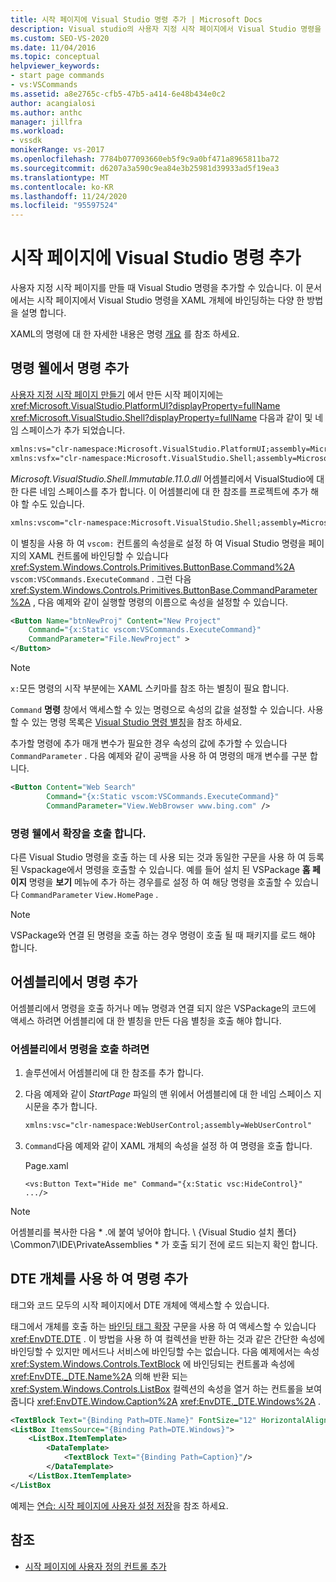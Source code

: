 ```yaml
---
title: 시작 페이지에 Visual Studio 명령 추가 | Microsoft Docs
description: Visual studio의 사용자 지정 시작 페이지에서 Visual Studio 명령을 XAML 개체에 바인딩하는 다양 한 방법에 대해 알아봅니다.
ms.custom: SEO-VS-2020
ms.date: 11/04/2016
ms.topic: conceptual
helpviewer_keywords:
- start page commands
- vs:VSCommands
ms.assetid: a8e2765c-cfb5-47b5-a414-6e48b434e0c2
author: acangialosi
ms.author: anthc
manager: jillfra
ms.workload:
- vssdk
monikerRange: vs-2017
ms.openlocfilehash: 7784b077093660eb5f9c9a0bf471a8965811ba72
ms.sourcegitcommit: d6207a3a590c9ea84e3b25981d39933ad5f19ea3
ms.translationtype: MT
ms.contentlocale: ko-KR
ms.lasthandoff: 11/24/2020
ms.locfileid: "95597524"
---
```

# <a name="add-visual-studio-commands-to-a-start-page"></a>시작 페이지에 Visual Studio 명령 추가

사용자 지정 시작 페이지를 만들 때 Visual Studio 명령을 추가할 수 있습니다. 이 문서에서는 시작 페이지에서 Visual Studio 명령을 XAML 개체에 바인딩하는 다양 한 방법을 설명 합니다.

XAML의 명령에 대 한 자세한 내용은 명령 [개요](/dotnet/framework/wpf/advanced/commanding-overview) 를 참조 하세요.

## <a name="add-commands-from-the-command-well"></a>명령 웰에서 명령 추가

[사용자 지정 시작 페이지 만들기](../extensibility/creating-a-custom-start-page.md) 에서 만든 시작 페이지에는 <xref:Microsoft.VisualStudio.PlatformUI?displayProperty=fullName> <xref:Microsoft.VisualStudio.Shell?displayProperty=fullName> 다음과 같이 및 네임 스페이스가 추가 되었습니다.

```xml
xmlns:vs="clr-namespace:Microsoft.VisualStudio.PlatformUI;assembly=Microsoft.VisualStudio.Shell.14.0"
xmlns:vsfx="clr-namespace:Microsoft.VisualStudio.Shell;assembly=Microsoft.VisualStudio.Shell.14.0"
```

*Microsoft.VisualStudio.Shell.Immutable.11.0.dll* 어셈블리에서 VisualStudio에 대 한 다른 네임 스페이스를 추가 합니다. 이 어셈블리에 대 한 참조를 프로젝트에 추가 해야 할 수도 있습니다.

```xml
xmlns:vscom="clr-namespace:Microsoft.VisualStudio.Shell;assembly=Microsoft.VisualStudio.Shell.Immutable.11.0"
```

이 별칭을 사용 하 여 `vscom:` 컨트롤의 속성을로 설정 하 여 Visual Studio 명령을 페이지의 XAML 컨트롤에 바인딩할 수 있습니다 <xref:System.Windows.Controls.Primitives.ButtonBase.Command%2A> `vscom:VSCommands.ExecuteCommand` . 그런 다음 <xref:System.Windows.Controls.Primitives.ButtonBase.CommandParameter%2A> , 다음 예제와 같이 실행할 명령의 이름으로 속성을 설정할 수 있습니다.

```xml
<Button Name="btnNewProj" Content="New Project"
    Command="{x:Static vscom:VSCommands.ExecuteCommand}"
    CommandParameter="File.NewProject" >
</Button>
```

> [!NOTE]
> `x:`모든 명령의 시작 부분에는 XAML 스키마를 참조 하는 별칭이 필요 합니다.

 `Command` **명령** 창에서 액세스할 수 있는 명령으로 속성의 값을 설정할 수 있습니다. 사용할 수 있는 명령 목록은 [Visual Studio 명령 별칭](../ide/reference/visual-studio-command-aliases.md)을 참조 하세요.

 추가할 명령에 추가 매개 변수가 필요한 경우 속성의 값에 추가할 수 있습니다 `CommandParameter` . 다음 예제와 같이 공백을 사용 하 여 명령의 매개 변수를 구분 합니다.

```xml
<Button Content="Web Search"
        Command="{x:Static vscom:VSCommands.ExecuteCommand}"
        CommandParameter="View.WebBrowser www.bing.com" />
```

### <a name="call-extensions-from-the-command-well"></a>명령 웰에서 확장을 호출 합니다.
 다른 Visual Studio 명령을 호출 하는 데 사용 되는 것과 동일한 구문을 사용 하 여 등록 된 Vspackage에서 명령을 호출할 수 있습니다. 예를 들어 설치 된 VSPackage **홈 페이지** 명령을 **보기** 메뉴에 추가 하는 경우를로 설정 하 여 해당 명령을 호출할 수 있습니다 `CommandParameter` `View.HomePage` .

> [!NOTE]
> VSPackage와 연결 된 명령을 호출 하는 경우 명령이 호출 될 때 패키지를 로드 해야 합니다.

## <a name="add-commands-from-assemblies"></a>어셈블리에서 명령 추가
 어셈블리에서 명령을 호출 하거나 메뉴 명령과 연결 되지 않은 VSPackage의 코드에 액세스 하려면 어셈블리에 대 한 별칭을 만든 다음 별칭을 호출 해야 합니다.

### <a name="to-call-a-command-from-an-assembly"></a>어셈블리에서 명령을 호출 하려면

1. 솔루션에서 어셈블리에 대 한 참조를 추가 합니다.

2. 다음 예제와 같이 *StartPage* 파일의 맨 위에서 어셈블리에 대 한 네임 스페이스 지시문을 추가 합니다.

    ```xml
    xmlns:vsc="clr-namespace:WebUserControl;assembly=WebUserControl"
    ```

3. `Command`다음 예제와 같이 XAML 개체의 속성을 설정 하 여 명령을 호출 합니다.

     Page.xaml

    ```
    <vs:Button Text="Hide me" Command="{x:Static vsc:HideControl}" .../>
    ```

> [!NOTE]
> 어셈블리를 복사한 다음 * .에 붙여 넣어야 합니다. \\ {Visual Studio 설치 폴더} \Common7\IDE\PrivateAssemblies \* 가 호출 되기 전에 로드 되는지 확인 합니다.

## <a name="add-commands-with-the-dte-object"></a>DTE 개체를 사용 하 여 명령 추가
 태그와 코드 모두의 시작 페이지에서 DTE 개체에 액세스할 수 있습니다.

 태그에서 개체를 호출 하는 [바인딩 태그 확장](/dotnet/framework/wpf/advanced/binding-markup-extension) 구문을 사용 하 여 액세스할 수 있습니다 <xref:EnvDTE.DTE> . 이 방법을 사용 하 여 컬렉션을 반환 하는 것과 같은 간단한 속성에 바인딩할 수 있지만 메서드나 서비스에 바인딩할 수는 없습니다. 다음 예제에서는 속성 <xref:System.Windows.Controls.TextBlock> 에 바인딩되는 컨트롤과 속성에 <xref:EnvDTE._DTE.Name%2A> 의해 반환 되는 <xref:System.Windows.Controls.ListBox> 컬렉션의 속성을 열거 하는 컨트롤을 보여 줍니다 <xref:EnvDTE.Window.Caption%2A> <xref:EnvDTE._DTE.Windows%2A> .

```xml
<TextBlock Text="{Binding Path=DTE.Name}" FontSize="12" HorizontalAlignment="Center"/>
<ListBox ItemsSource="{Binding Path=DTE.Windows}">
    <ListBox.ItemTemplate>
        <DataTemplate>
            <TextBlock Text="{Binding Path=Caption}"/>
        </DataTemplate>
    </ListBox.ItemTemplate>
</ListBox
```

 예제는 [연습: 시작 페이지에 사용자 설정 저장](../extensibility/walkthrough-saving-user-settings-on-a-start-page.md)을 참조 하세요.

## <a name="see-also"></a>참조

- [시작 페이지에 사용자 정의 컨트롤 추가](../extensibility/adding-user-control-to-the-start-page.md)
